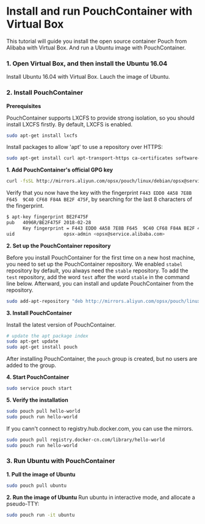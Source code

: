 # Install and run PouchContainer with Virtual Box

This tutorial will guide you install the open source container Pouch from Alibaba with Virtual Box. And run a Ubuntu image with PouchContainer.

### 1. Open Virtual Box, and then install the Ubuntu 16.04

Install Ubuntu 16.04 with Virtual Box. Lauch the image of Ubuntu.

### 2. Install PouchContainer

**Prerequisites**

PouchContainer supports LXCFS to provide strong isolation, so you should install LXCFS firstly. By default, LXCFS is enabled.

``` bash
sudo apt-get install lxcfs
```

Install packages to allow 'apt' to use a repository over HTTPS:

``` bash
sudo apt-get install curl apt-transport-https ca-certificates software-properties-common
```

**1. Add PouchContainer's official GPG key**

``` bash
curl -fsSL http://mirrors.aliyun.com/opsx/pouch/linux/debian/opsx@service.alibaba.com.gpg.key | sudo apt-key add -
```

Verify that you now have the key with the fingerprint `F443 EDD0 4A58 7E8B F645  9C40 CF68 F84A BE2F 475F`, by searching for the last 8 characters of the fingerprint.

``` bash
$ apt-key fingerprint BE2F475F
pub   4096R/BE2F475F 2018-02-28
      Key fingerprint = F443 EDD0 4A58 7E8B F645  9C40 CF68 F84A BE2F 475F
uid                  opsx-admin <opsx@service.alibaba.com>
```

**2. Set up the PouchContainer repository**

Before you install PouchContainer for the first time on a new host machine, you need to set up the PouchContainer repository. We enabled `stabel` repository by default, you always need the `stable` repository. To add the `test` repository, add the word `test` after the word `stable` in the command line below. Afterward, you can install and update PouchContainer from the repository.

``` bash
sudo add-apt-repository "deb http://mirrors.aliyun.com/opsx/pouch/linux/debian/ pouch stable"
```

**3. Install PouchContainer**

Install the latest version of PouchContainer.

``` bash
# update the apt package index
sudo apt-get update
sudo apt-get install pouch
```

After installing PouchContainer, the `pouch` group is created, but no users are added to the group.

**4. Start PouchContainer**

``` bash
sudo service pouch start
```

**5. Verify the installation**

``` bash
sudo pouch pull hello-world
sudo pouch run hello-world
```

If you cann't connect to registry.hub.docker.com, you can use the mirrors.

``` bash
sudo pouch pull registry.docker-cn.com/library/hello-world
sudo pouch run hello-world
```

### 3. Run Ubuntu with PouchContainer

**1. Pull the image of Ubuntu**

``` bash
sudo pouch pull ubuntu
```

**2. Run the image of Ubuntu**
Run ubuntu in interactive mode, and allocate a pseudo-TTY:

``` bash
sudo pouch run -it ubuntu
```